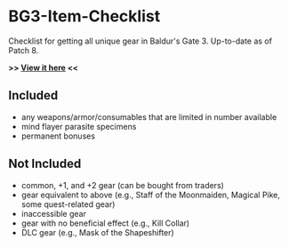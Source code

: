# BG3-Item-Checklist
Checklist for getting all unique gear in Baldur's Gate 3. Up-to-date as of Patch 8.

**>> [View it here](https://joe1817.github.io/BG3-Item-Checklist/) <<**

## Included
- any weapons/armor/consumables that are limited in number available
- mind flayer parasite specimens
- permanent bonuses

## Not Included
- common, +1, and +2 gear (can be bought from traders)
- gear equivalent to above (e.g., Staff of the Moonmaiden, Magical Pike, some quest-related gear)
- inaccessible gear
- gear with no beneficial effect (e.g., Kill Collar)
- DLC gear (e.g., Mask of the Shapeshifter)
